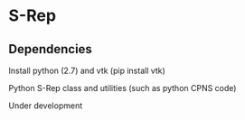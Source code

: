 # S-Rep

## Dependencies
Install python (2.7) and vtk (pip install vtk)

Python S-Rep class and utilities (such as python CPNS code)

Under development
